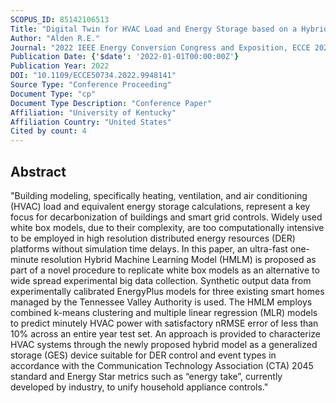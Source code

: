```yaml
---
SCOPUS_ID: 85142106513
Title: "Digital Twin for HVAC Load and Energy Storage based on a Hybrid ML Model with CTA-2045 Controls Capability"
Author: "Alden R.E."
Journal: "2022 IEEE Energy Conversion Congress and Exposition, ECCE 2022"
Publication Date: {'$date': '2022-01-01T00:00:00Z'}
Publication Year: 2022
DOI: "10.1109/ECCE50734.2022.9948141"
Source Type: "Conference Proceeding"
Document Type: "cp"
Document Type Description: "Conference Paper"
Affiliation: "University of Kentucky"
Affiliation Country: "United States"
Cited by count: 4
---
```


## Abstract
"Building modeling, specifically heating, ventilation, and air conditioning (HVAC) load and equivalent energy storage calculations, represent a key focus for decarbonization of buildings and smart grid controls. Widely used white box models, due to their complexity, are too computationally intensive to be employed in high resolution distributed energy resources (DER) platforms without simulation time delays. In this paper, an ultra-fast one-minute resolution Hybrid Machine Learning Model (HMLM) is proposed as part of a novel procedure to replicate white box models as an alternative to wide spread experimental big data collection. Synthetic output data from experimentally calibrated EnergyPlus models for three existing smart homes managed by the Tennessee Valley Authority is used. The HMLM employs combined k-means clustering and multiple linear regression (MLR) models to predict minutely HVAC power with satisfactory nRMSE error of less than 10% across an entire year test set. An approach is provided to characterize HVAC systems through the newly proposed hybrid model as a generalized storage (GES) device suitable for DER control and event types in accordance with the Communication Technology Association (CTA) 2045 standard and Energy Star metrics such as “energy take”, currently developed by industry, to unify household appliance controls."
